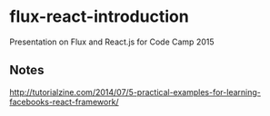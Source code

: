 # flux-react-introduction
Presentation on Flux and React.js for Code Camp 2015

Notes
-----

http://tutorialzine.com/2014/07/5-practical-examples-for-learning-facebooks-react-framework/


